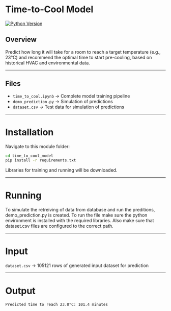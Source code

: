 # Time-to-Cool Model
[![Python Version](https://img.shields.io/badge/python-3.13-blue)](https://www.python.org/)

## Overview
Predict how long it will take for a room to reach a target temperature (e.g., 23°C) and recommend the optimal time to start pre-cooling, based on historical HVAC and environmental data.

---
## Files
- `time_to_cool.ipynb` → Complete model training pipeline
- `demo_prediction.py` → Simulation of predictions
- `dataset.csv` → Test data for simulation of predictions

---
# Installation 
Navigate to this module folder:
```bash
cd time_to_cool_model
pip install -r requirements.txt
```
Libraries for training and running will be downloaded.

---
# Running
To simulate the retreiving of data from database and run the preditions, demo_prediction.py is created. To run the file make sure the python environment is installed with the required libraries. Also make sure that dataset.csv files are configured to the correct path.

---
# Input
`dataset.csv` → 105121 rows of generated input dataset for prediction

---
# Output
```bash
Predicted time to reach 23.0°C: 101.4 minutes
```
